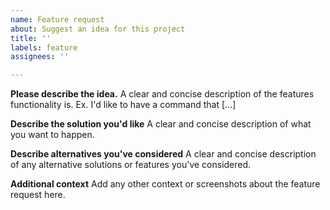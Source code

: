 ```yaml
---
name: Feature request
about: Suggest an idea for this project
title: ''
labels: feature
assignees: ''

---
```


**Please describe the idea.**
A clear and concise description of the features functionality is. Ex. I'd like to have a command that [...]

**Describe the solution you'd like**
A clear and concise description of what you want to happen.

**Describe alternatives you've considered**
A clear and concise description of any alternative solutions or features you've considered.

**Additional context**
Add any other context or screenshots about the feature request here.
